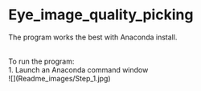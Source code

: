 # Eye_image_quality_picking

The program works the best with Anaconda install.<br>

<br>
To run the program: <br>
1. Launch an Anaconda command window <br>
![](Readme_images/Step_1.jpg)
